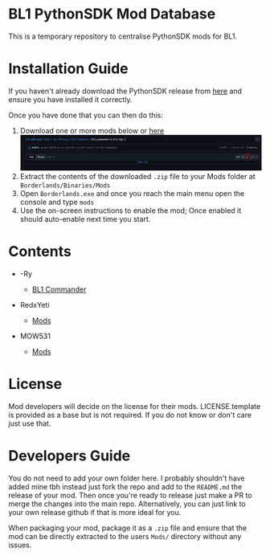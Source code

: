 # BL1 PythonSDK Mod Database

This is a temporary repository to centralise PythonSDK mods for BL1.

# Installation Guide

If you haven't already download the PythonSDK release from
[here](https://github.com/Ry0511/pyunrealsdk/releases) and ensure you have
installed it correctly.

Once you have done that you can then do this:

1. Download one or more mods below or [here](#contents)
   ![Where my download button?](./DownloadLink.PNG)
2. Extract the contents of the downloaded `.zip` file to your Mods folder at
   `Borderlands/Binaries/Mods`
3. Open `Borderlands.exe` and once you reach the main menu open the console
   and type `mods`
4. Use the on-screen instructions to enable the mod; Once enabled it should
   auto-enable next time you start.

# Contents

- -Ry
    - [BL1 Commander](./Mods/-Ry/Releases/BL1Commander/bl1_commander-1.0.0.zip)


- RedxYeti 
  - [Mods](https://github.com/RedxYeti/Yeti-BL1-SDK-Mods)

- MOW531
  - [Mods](https://github.com/MOW531/MOW531-BL1-SDK-Mods)

# License

Mod developers will decide on the license for their mods. LICENSE.template is
provided as a base but is not required. If you do not know or don't care just
use that.

# Developers Guide

You do not need to add your own folder here. I probably shouldn't have added
mine tbh instead just fork the repo and add to the `README.md` the release of
your mod. Then once you're ready to release just make a PR to merge the changes
into the main repo. Alternatively, you can just link to your own release github
if that is more ideal for you.

When packaging your mod, package it as a `.zip` file and ensure that the mod can
be directly extracted to the users `Mods/` directory without any issues.
